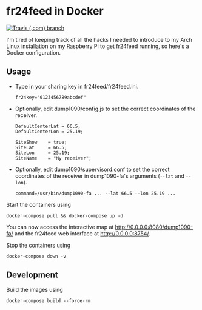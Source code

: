 fr24feed in Docker
==================

[![Travis (.com) branch](https://img.shields.io/travis/com/egor-tensin/fr24feed/master?label=Docker)](https://travis-ci.com/egor-tensin/fr24feed)

I'm tired of keeping track of all the hacks I needed to introduce to my Arch
Linux installation on my Raspberry Pi to get fr24feed running, so here's a
Docker configuration.

Usage
-----

* Type in your sharing key in fr24feed/fr24feed.ini.

      fr24key="0123456789abcdef"

* Optionally, edit dump1090/config.js to set the correct coordinates of the
receiver.

      DefaultCenterLat = 66.5;
      DefaultCenterLon = 25.19;
      
      SiteShow    = true;
      SiteLat     = 66.5;
      SiteLon     = 25.19;
      SiteName    = "My receiver";

* Optionally, edit dump1090/supervisord.conf to set the correct coordinates of
the receiver in dump1090-fa's arguments (`--lat` and `--lon`).

      command=/usr/bin/dump1090-fa ... --lat 66.5 --lon 25.19 ...

Start the containers using

    docker-compose pull && docker-compose up -d

You can now access the interactive map at http://0.0.0.0:8080/dump1090-fa/ and
the fr24feed web interface at http://0.0.0.0:8754/.

Stop the containers using

    docker-compose down -v

Development
-----------

Build the images using

    docker-compose build --force-rm
